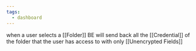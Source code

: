 ```yaml
---
tags:
  - dashboard
---
```

when a user selects a [[Folder]] BE will send back all the [[Credential]] of the folder  that the user has access to with only [[Unencrypted Fields]] 
